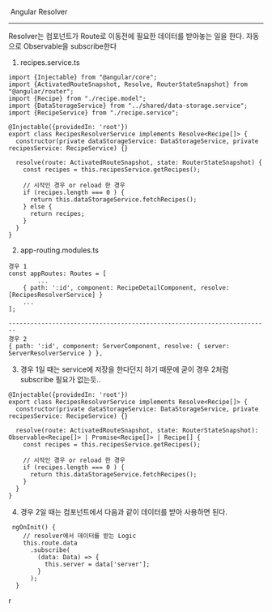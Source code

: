 ​																				Angular Resolver		

------

Resolver는 컴포넌트가 Route로 이동전에 필요한 데이터를 받아놓는 일을 한다. 자동으로 Observable을 subscribe한다

1. recipes.service.ts

```
import {Injectable} from "@angular/core";
import {ActivatedRouteSnapshot, Resolve, RouterStateSnapshot} from "@angular/router";
import {Recipe} from "./recipe.model";
import {DataStorageService} from "../shared/data-storage.service";
import {RecipeService} from "./recipe.service";

@Injectable({providedIn: 'root'})
export class RecipesResolverService implements Resolve<Recipe[]> {
  constructor(private dataStorageService: DataStorageService, private recipesService: RecipeService) {}

  resolve(route: ActivatedRouteSnapshot, state: RouterStateSnapshot) {
    const recipes = this.recipesService.getRecipes();

    // 시작인 경우 or reload 한 경우
    if (recipes.length === 0 ) {
      return this.dataStorageService.fetchRecipes();
    } else {
      return recipes;
    }
  }
}

```

2. app-routing.modules.ts

```
경우 1
const appRoutes: Routes = [
		...
    { path: ':id', component: RecipeDetailComponent, resolve: [RecipesResolverService] }
    ...
];

------------------------------------------------------------------------
경우 2
{ path: ':id', component: ServerComponent, resolve: { server: ServerResolverService } },
```

3. 경우 1일 때는 service에 저장을 한다던지 하기 때문에 굳이 경우 2처럼 subscribe 필요가 없는듯..

```
@Injectable({providedIn: 'root'})
export class RecipesResolverService implements Resolve<Recipe[]> {
  constructor(private dataStorageService: DataStorageService, private recipesService: RecipeService) {}

  resolve(route: ActivatedRouteSnapshot, state: RouterStateSnapshot): Observable<Recipe[]> | Promise<Recipe[]> | Recipe[] {
    const recipes = this.recipesService.getRecipes();

    // 시작인 경우 or reload 한 경우
    if (recipes.length === 0 ) {
      return this.dataStorageService.fetchRecipes();
    }
  }
}
```



4. 경우 2일 때는 컴포넌트에서 다음과 같이 데이터를 받아 사용하면 된다. 

```
 ngOnInit() {
    // resolver에서 데이터를 받는 Logic
    this.route.data
      .subscribe(
        (data: Data) => {
          this.server = data['server'];
        }
      );
  }
```

r